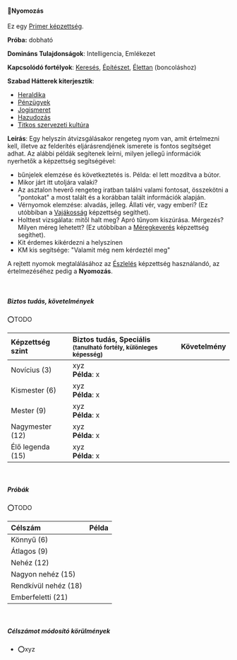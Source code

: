 #### 🔵Nyomozás

Ez egy [Primer képzettség](../016_primer_szekunder_ismeretek.md).

**Próba:** dobható

**Domináns Tulajdonságok**: Intelligencia, Emlékezet

**Kapcsolódó fortélyok**: [Keresés](../fortelyok.altalanos/kereses_nyomolvasas.md), [Építészet](../fortelyok.altalanos/epiteszet.md), [Élettan](../fortelyok.altalanos/elettan.md) (boncoláshoz)

**Szabad Hátterek kiterjesztik**:
- [Heraldika](../hatterek.szabad/heraldika.md)
- [Pénzügyek](../hatterek.szabad/penzugyek.md)
- [Jogismeret](../hatterek.szabad/jogismeret.md)
- [Hazudozás](../hatterek.szabad/hazudozas.md)
- [Titkos szervezeti kultúra](../hatterek.szabad/titkos_szervezeti_kultura.md)

**Leírás**: Egy helyszín átvizsgálásakor rengeteg nyom van, amit értelmezni kell, illetve az felderítés eljárásrendjének ismerete is fontos segítséget adhat. Az alábbi példák segítenek leírni, milyen jellegű információk nyerhetők a képzettség segítségével:
- bűnjelek elemzése és következtetés is. Példa: el lett mozdítva a bútor.
- Mikor járt itt utoljára valaki?
- Az asztalon heverő rengeteg iratban találni valami fontosat, összekötni a "pontokat" a most talált és a korábban talált információk alapján.
- Vérnyomok elemzése: alvadás, jelleg. Állati vér, vagy emberi? (Ez utóbbiban a [Vajákosság](vajakossag.md) képzettség segíthet).
- Holttest vizsgálata: mitől halt meg? Apró tűnyom kiszúrása. Mérgezés? Milyen méreg lehetett?  (Ez utóbbiban a [Méregkeverés](meregkeveres.md) képzettség segíthet).
- Kit érdemes kikérdezni a helyszínen
- KM kis segítsége: "Valamit még nem kérdeztél meg"

A rejtett nyomok megtalálásához az [Észlelés](eszleles.md) képzettség használandó, az értelmezéséhez pedig a **Nyomozás**.

<br />

##### Biztos tudás, követelmények
⭕TODO

| Képzettség szint | Biztos tudás, Speciális <br /><sub>(tanulható fortély, különleges  képesség)</sub> | Követelmény |
|:---------------- |:---------------------------------------------------------------------------------- |:-----------:|
| Novícius (3)     | xyz <br /> **Példa**: x                                                            |             |
| Kismester (6)    | xyz <br /> **Példa**: x                                                            |             |
| Mester (9)       | xyz <br /> **Példa**: x                                                            |             |
| Nagymester (12)  | xyz <br /> **Példa**: x                                                            |             |
| Élő legenda (15) | xyz <br /> **Példa**: x                                                            |             |

<br />

##### Próbák
⭕TODO

| Célszám | Példa  |
| :----------- | :----------- |
| Könnyű       (6)  | |
| Átlagos      (9)  | |
| Nehéz        (12) | |
| Nagyon nehéz (15) | |
| Rendkívül nehéz (18) | |
| Emberfeletti (21) | |

<br />

##### Célszámot módosító körülmények

- ⭕xyz
